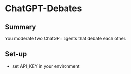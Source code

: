 # ChatGPT-Debates

## Summary
You moderate two ChatGPT agents that debate each other.

## Set-up
- set API_KEY in your environment
